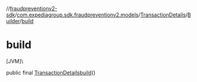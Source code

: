 //[fraudpreventionv2-sdk](../../../../index.md)/[com.expediagroup.sdk.fraudpreventionv2.models](../../index.md)/[TransactionDetails](../index.md)/[Builder](index.md)/[build](build.md)

# build

[JVM]\

public final [TransactionDetails](../index.md)[build](build.md)()
